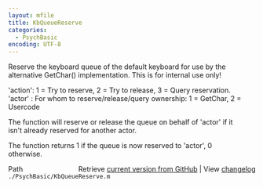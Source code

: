 ```yaml
---
layout: mfile
title: KbQueueReserve
categories:
  - PsychBasic
encoding: UTF-8
---
```


Reserve the keyboard queue of the default keyboard for use by the  
alternative GetChar() implementation. This is for internal use only!  

'action': 1 = Try to reserve, 2 = Try to release, 3 = Query reservation.  
'actor' : For whom to reserve/release/query ownership: 1 = GetChar, 2 = Usercode  

The function will reserve or release the queue on behalf of 'actor' if it  
isn't already reserved for another actor.  

The function returns 1 if the queue is now reserved to 'actor', 0  
otherwise.  



<div class="code_header" style="text-align:right;">
  <span style="float:left;">Path&nbsp;&nbsp;</span> <span class="counter">Retrieve <a href=
  "https://raw.github.com/Psychtoolbox-3/Psychtoolbox-3/beta/./PsychBasic/KbQueueReserve.m">current version from GitHub</a> | View <a href=
  "https://github.com/Psychtoolbox-3/Psychtoolbox-3/commits/beta/./PsychBasic/KbQueueReserve.m">changelog</a></span>
</div>
<div class="code">
  <code>./PsychBasic/KbQueueReserve.m</code>
</div>
